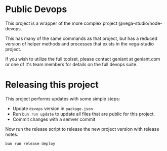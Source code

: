 # Public Devops

This project is a wrapper of the more complex project @vega-studio/node-devops.

This has many of the same commands as that project, but has a reduced version of
helper methods and processes that exists in the vega-studio project.

If you wish to utilize the full toolset, please contact geniant at geniant.com
or one of it's team members for details on the full devops suite.

# Releasing this project

This project performs updates with some simple steps:

- Update `devops` version in `package.json`
- Run `bun run update` to update all files that are public for this project.
- Commit changes with a semver commit

Now run the release script to release the new project version with release
notes.

```sh
bun run release deploy
```
